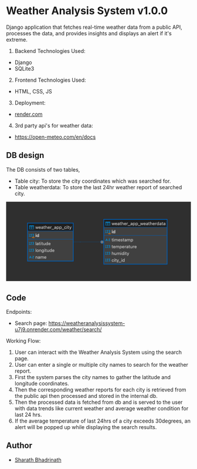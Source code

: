 
# Weather Analysis System v1.0.0
Django application that fetches real-time weather data from a public API, processes the data, and provides insights and displays an alert if it's extreme.
1. Backend Technologies Used:
- Django
- SQLite3
2. Frontend Technologies Used:
- HTML, CSS, JS
3. Deployment:
- [render.com](https://render.com/)
4. 3rd party api's for weather data:
- https://open-meteo.com/en/docs

## DB design
The DB consists of two tables,
- Table city: To store the city coordinates which was searched for.
- Table weatherdata: To store the last 24hr weather report of searched city.

![Database Schema](https://github.com/iamLUCISTAR/WeatherAnalysisSystem/blob/main/Screenshot%202024-09-18%20at%2010.58.39%20AM.png?raw=true)


## Code

Endpoints:
- Search page: https://weatheranalysissystem-u7j9.onrender.com/weather/search/

Working Flow:
  1. User can interact with the Weather Analysis System using the search page.
  2. User can enter a single or multiple city names to search for the weather report.
  3. First the system parses the city names to gather the latitude and longitude coordinates.
  4. Then the corresponding weather reports for each city is retrieved from the public api then processed and stored in the internal db.
  5. Then the processed data is fetched from db and is served to the user with data trends like current weather and average weather condition for last 24 hrs.
  6. If the average temperature of last 24hrs of a city exceeds 30degrees, an alert will be popped up while displaying the search results.

## Author

- [Sharath Bhadrinath](https://github.com/iamLUCISTAR)
